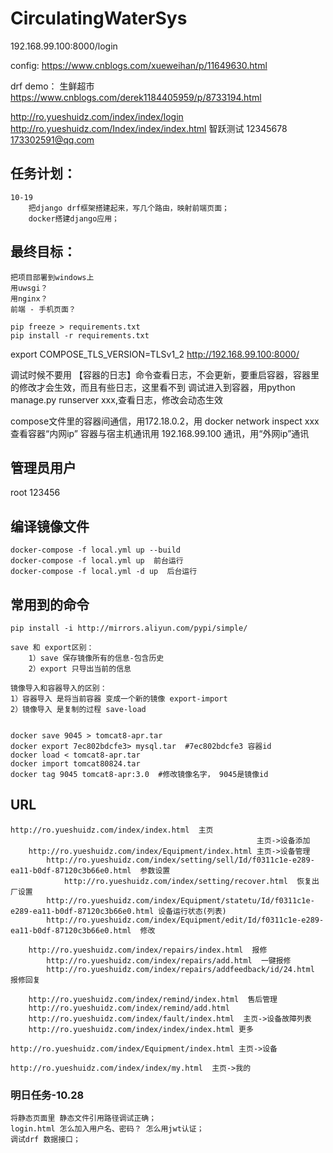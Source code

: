 # CirculatingWaterSys

192.168.99.100:8000/login


config:
    https://www.cnblogs.com/xueweihan/p/11649630.html
   
drf demo：
	生鲜超市
	https://www.cnblogs.com/derek1184405959/p/8733194.html
   
   
http://ro.yueshuidz.com/index/index/login
http://ro.yueshuidz.com/Index/index/index.html
智跃测试 
12345678
173302591@qq.com

## 任务计划：
    10-19
        把django drf框架搭建起来，写几个路由，映射前端页面；
        docker搭建django应用；
        
## 最终目标：
    把项目部署到windows上
    用uwsgi？
    用nginx？
    前端 - 手机页面？
    
	pip freeze > requirements.txt
	pip install -r requirements.txt

export COMPOSE_TLS_VERSION=TLSv1_2
http://192.168.99.100:8000/

调试时候不要用 【容器的日志】命令查看日志，不会更新，要重启容器，容器里的修改才会生效，而且有些日志，这里看不到
调试进入到容器，用python manage.py runserver xxx,查看日志，修改会动态生效

compose文件里的容器间通信，用172.18.0.2，用 docker network inspect xxx 查看容器“内网ip”
容器与宿主机通讯用 192.168.99.100 通讯，用“外网ip”通讯

## 管理员用户
   root 
   123456

## 编译镜像文件
    docker-compose -f local.yml up --build
    docker-compose -f local.yml up  前台运行
    docker-compose -f local.yml -d up  后台运行

## 常用到的命令
    pip install -i http://mirrors.aliyun.com/pypi/simple/

    save 和 export区别：
        1）save 保存镜像所有的信息-包含历史
        2）export 只导出当前的信息

    镜像导入和容器导入的区别：
    1）容器导入 是将当前容器 变成一个新的镜像 export-import
    2）镜像导入 是复制的过程 save-load

    
    docker save 9045 > tomcat8-apr.tar
    docker export 7ec802bdcfe3> mysql.tar  #7ec802bdcfe3 容器id
    docker load < tomcat8-apr.tar
    docker import tomcat80824.tar
    docker tag 9045 tomcat8-apr:3.0  #修改镜像名字， 9045是镜像id
    
## URL
    http://ro.yueshuidz.com/index/index.html  主页
                                                           主页->设备添加
        http://ro.yueshuidz.com/index/Equipment/index.html 主页->设备管理
            http://ro.yueshuidz.com/index/setting/sell/Id/f0311c1e-e289-ea11-b0df-87120c3b66e0.html  参数设置
                http://ro.yueshuidz.com/index/setting/recover.html  恢复出厂设置
            http://ro.yueshuidz.com/index/Equipment/statetu/Id/f0311c1e-e289-ea11-b0df-87120c3b66e0.html 设备运行状态(列表)
            http://ro.yueshuidz.com/index/Equipment/edit/Id/f0311c1e-e289-ea11-b0df-87120c3b66e0.html  修改

        http://ro.yueshuidz.com/index/repairs/index.html  报修
            http://ro.yueshuidz.com/index/repairs/add.html  一键报修
            http://ro.yueshuidz.com/index/repairs/addfeedback/id/24.html 报修回复
        
        http://ro.yueshuidz.com/index/remind/index.html  售后管理
        http://ro.yueshuidz.com/index/remind/add.html    
        http://ro.yueshuidz.com/index/fault/index.html  主页->设备故障列表
        http://ro.yueshuidz.com/index/index/index.html 更多

    http://ro.yueshuidz.com/index/Equipment/index.html 主页->设备
    
    http://ro.yueshuidz.com/index/index/my.html  主页->我的


### 明日任务-10.28
    将静态页面里 静态文件引用路径调试正确；
    login.html 怎么加入用户名、密码？ 怎么用jwt认证；
    调试drf 数据接口；